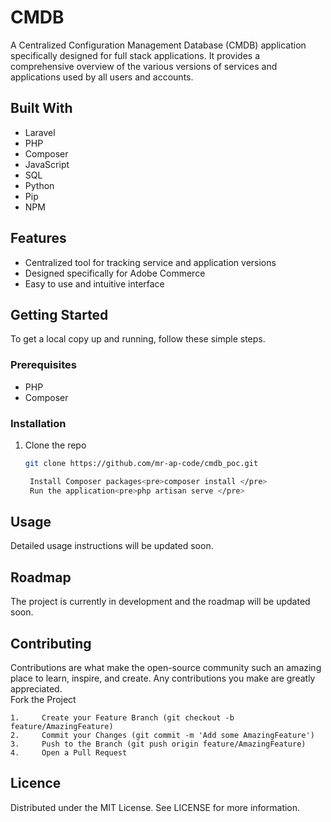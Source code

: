 # CMDB

A Centralized Configuration Management Database (CMDB) application specifically designed for full stack applications. It provides a comprehensive overview of the various versions of services and applications used by all users and accounts.

## Built With

- Laravel
- PHP
- Composer
- JavaScript
- SQL
- Python
- Pip
- NPM

## Features

- Centralized tool for tracking service and application versions
- Designed specifically for Adobe Commerce
- Easy to use and intuitive interface

## Getting Started

To get a local copy up and running, follow these simple steps.

### Prerequisites

- PHP
- Composer

### Installation

1. Clone the repo
   ```sh
   git clone https://github.com/mr-ap-code/cmdb_poc.git

    Install Composer packages<pre>composer install </pre>
    Run the application<pre>php artisan serve </pre>
    ```
   
## Usage
Detailed usage instructions will be updated soon. 

## Roadmap  
The project is currently in development and the roadmap will be updated soon.

## Contributing
Contributions are what make the open-source community such an amazing place to learn, inspire, and create. Any contributions you make are greatly appreciated.  
Fork the Project

    1.     Create your Feature Branch (git checkout -b feature/AmazingFeature)
    2.     Commit your Changes (git commit -m 'Add some AmazingFeature')
    3.     Push to the Branch (git push origin feature/AmazingFeature)
    4.     Open a Pull Request

## Licence  
Distributed under the MIT License. See LICENSE for more information.


